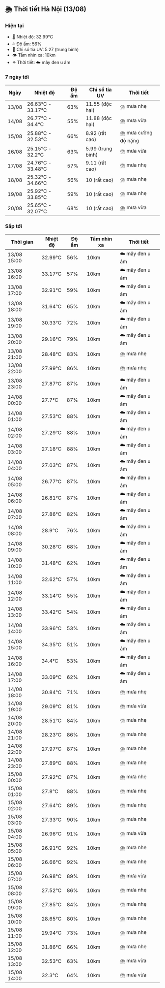 ## 🌦️ Thời tiết Hà Nội (13/08)

### Hiện tại

- 🌡️ Nhiệt độ: 32.99℃
- 💦 Độ ẩm: 56%
- 🌟 Chỉ số tia UV: 5.27 (trung bình)
- 👁️ Tầm nhìn xa: 10km
- ☂️ Thời tiết: ☁️ mây đen u ám

### 7 ngày tới

| Ngày | Nhiệt độ | Độ ẩm | Chỉ số tia UV | Thời tiết |
| --- | --- | --- | --- | --- |
| 13/08 | 26.63℃ - 33.17℃ | 63% | 11.55 (độc hại) | ⛈️ mưa nhẹ |
| 14/08 | 26.77℃ - 34.4℃ | 55% | 11.88 (độc hại) | ⛈️ mưa vừa |
| 15/08 | 25.88℃ - 32.53℃ | 66% | 8.92 (rất cao) | ⛈️ mưa cường độ nặng |
| 16/08 | 25.15℃ - 32.2℃ | 63% | 5.99 (trung bình) | ⛈️ mưa vừa |
| 17/08 | 24.76℃ - 33.48℃ | 57% | 9.11 (rất cao) | ⛈️ mưa nhẹ |
| 18/08 | 25.32℃ - 34.66℃ | 56% | 10 (rất cao) | ⛈️ mưa nhẹ |
| 19/08 | 25.92℃ - 33.85℃ | 59% | 10 (rất cao) | ⛈️ mưa nhẹ |
| 20/08 | 25.65℃ - 32.07℃ | 68% | 10 (rất cao) | ⛈️ mưa vừa |

### Sắp tới

| Thời gian | Nhiệt độ | Độ ẩm | Tầm nhìn xa | Thời tiết |
| --- | --- | --- | --- | --- |
| 13/08 15:00 | 32.99℃ | 56% | 10km | ☁️ mây đen u ám |
| 13/08 16:00 | 33.17℃ | 57% | 10km | ☁️ mây đen u ám |
| 13/08 17:00 | 32.91℃ | 59% | 10km | ☁️ mây đen u ám |
| 13/08 18:00 | 31.64℃ | 65% | 10km | ☁️ mây đen u ám |
| 13/08 19:00 | 30.33℃ | 72% | 10km | ☁️ mây đen u ám |
| 13/08 20:00 | 29.16℃ | 79% | 10km | ☁️ mây đen u ám |
| 13/08 21:00 | 28.48℃ | 83% | 10km | ⛈️ mưa nhẹ |
| 13/08 22:00 | 27.99℃ | 86% | 10km | ⛈️ mưa nhẹ |
| 13/08 23:00 | 27.87℃ | 87% | 10km | ☁️ mây đen u ám |
| 14/08 00:00 | 27.7℃ | 87% | 10km | ☁️ mây đen u ám |
| 14/08 01:00 | 27.53℃ | 88% | 10km | ☁️ mây đen u ám |
| 14/08 02:00 | 27.29℃ | 88% | 10km | ☁️ mây đen u ám |
| 14/08 03:00 | 27.18℃ | 88% | 10km | ☁️ mây đen u ám |
| 14/08 04:00 | 27.03℃ | 87% | 10km | ☁️ mây đen u ám |
| 14/08 05:00 | 26.77℃ | 87% | 10km | ☁️ mây đen u ám |
| 14/08 06:00 | 26.81℃ | 87% | 10km | ☁️ mây đen u ám |
| 14/08 07:00 | 27.86℃ | 82% | 10km | ☁️ mây đen u ám |
| 14/08 08:00 | 28.9℃ | 76% | 10km | ☁️ mây đen u ám |
| 14/08 09:00 | 30.28℃ | 68% | 10km | ☁️ mây đen u ám |
| 14/08 10:00 | 31.48℃ | 62% | 10km | ☁️ mây đen u ám |
| 14/08 11:00 | 32.62℃ | 57% | 10km | ☁️ mây đen u ám |
| 14/08 12:00 | 33.14℃ | 55% | 10km | ☁️ mây đen u ám |
| 14/08 13:00 | 33.42℃ | 54% | 10km | ☁️ mây đen u ám |
| 14/08 14:00 | 33.96℃ | 53% | 10km | ☁️ mây đen u ám |
| 14/08 15:00 | 34.35℃ | 51% | 10km | ☁️ mây đen u ám |
| 14/08 16:00 | 34.4℃ | 53% | 10km | ☁️ mây đen u ám |
| 14/08 17:00 | 33.09℃ | 62% | 10km | ☁️ mây đen u ám |
| 14/08 18:00 | 30.84℃ | 71% | 10km | ⛈️ mưa nhẹ |
| 14/08 19:00 | 29.09℃ | 81% | 10km | ⛈️ mưa vừa |
| 14/08 20:00 | 28.51℃ | 84% | 10km | ⛈️ mưa nhẹ |
| 14/08 21:00 | 28.23℃ | 86% | 10km | ⛈️ mưa nhẹ |
| 14/08 22:00 | 27.97℃ | 87% | 10km | ⛈️ mưa nhẹ |
| 14/08 23:00 | 27.89℃ | 88% | 10km | ⛈️ mưa nhẹ |
| 15/08 00:00 | 27.92℃ | 87% | 10km | ⛈️ mưa nhẹ |
| 15/08 01:00 | 27.8℃ | 88% | 10km | ⛈️ mưa nhẹ |
| 15/08 02:00 | 27.64℃ | 89% | 10km | ⛈️ mưa nhẹ |
| 15/08 03:00 | 27.33℃ | 90% | 10km | ⛈️ mưa nhẹ |
| 15/08 04:00 | 26.96℃ | 91% | 10km | ⛈️ mưa vừa |
| 15/08 05:00 | 26.91℃ | 92% | 10km | ⛈️ mưa nhẹ |
| 15/08 06:00 | 26.66℃ | 92% | 10km | ⛈️ mưa nhẹ |
| 15/08 07:00 | 26.98℃ | 89% | 10km | ⛈️ mưa vừa |
| 15/08 08:00 | 27.52℃ | 86% | 10km | ⛈️ mưa nhẹ |
| 15/08 09:00 | 27.85℃ | 84% | 10km | ⛈️ mưa nhẹ |
| 15/08 10:00 | 28.65℃ | 80% | 10km | ⛈️ mưa nhẹ |
| 15/08 11:00 | 29.94℃ | 73% | 10km | ⛈️ mưa nhẹ |
| 15/08 12:00 | 31.86℃ | 66% | 10km | ⛈️ mưa nhẹ |
| 15/08 13:00 | 32.53℃ | 63% | 10km | ⛈️ mưa vừa |
| 15/08 14:00 | 32.3℃ | 64% | 10km | ⛈️ mưa vừa |
